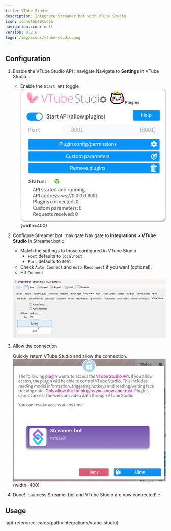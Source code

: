 ```yaml
---
title: VTube Studio
description: Integrate Streamer.bot with VTube Studio
icon: IconVtubeStudio
navigation.icon: null
version: 0.2.0
logo: /img/icons/vtube-studio.png
---
```


## Configuration

1. Enable the VTube Studio API
    ::navigate
    Navigate to **Settings** in VTube Studio
    ::

    - Enable the `Start API` toggle
      ![VTube Studio Start API](assets/vtube-studio-enable-api.png){width=400}

2. Configure Streamer.bot
    ::navigate
    Navigate to **Integrations > VTube Studio** in Streamer.bot
    ::

    - Match the settings to those configured in VTube Studio
        - `Host` defaults to `localhost`
        - `Port` defaults to `8001`
    - Check `Auto Connect` and `Auto Reconnect` if you want (optional).
    - Hit `Connect`

    ![VTube Studio SB Menu](assets/vtube-studio-connect.png)

3. Allow the connection

    Quickly return VTube Studio and allow the connection.
    ![VTube Studio SB Menu](assets/vtube-studio-allow-connection.png){width=400}

4. Done!
   ::success
   Streamer.bot and VTube Studio are now connected!
   ::

## Usage

:api-reference-cards{path=integrations/vtube-studio}
